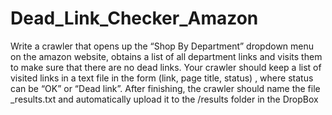 # Dead_Link_Checker_Amazon
Write a crawler that opens up the “Shop By Department” dropdown menu on the
amazon website, obtains a list of all department links and visits them to make
sure that there are no dead links.
Your crawler should keep a list of visited links in a text file in the form (link, page
title, status) , where status can be “OK” or “Dead link”.
After finishing, the crawler should name the file <timestamp>_results.txt and
automatically upload it to the /results folder in the DropBox
